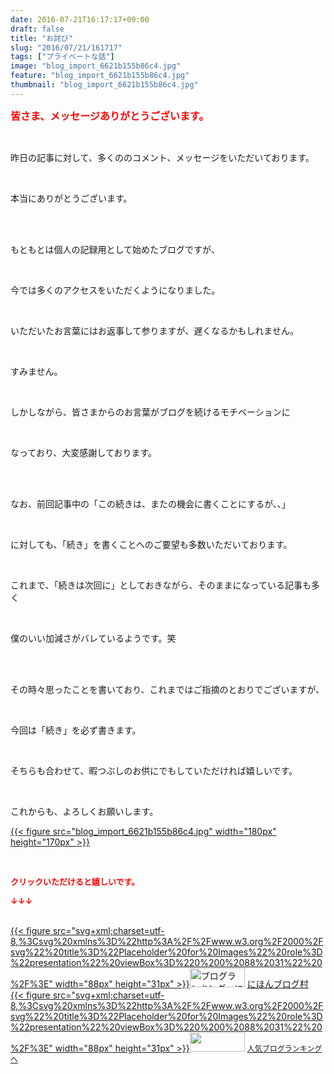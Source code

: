 ```yaml
---
date: 2016-07-21T16:17:17+09:00
draft: false
title: "お詫び"
slug: "2016/07/21/161717"
tags: ["プライベートな話"]
image: "blog_import_6621b155b86c4.jpg"
feature: "blog_import_6621b155b86c4.jpg"
thumbnail: "blog_import_6621b155b86c4.jpg"
---
```

<p><font color="#ff0000" size="3"><strong>皆さま、メッセージありがとうございます。</strong></font></p><br/><p>昨日の記事に対して、多くののコメント、メッセージをいただいております。</p><br/><p>本当にありがとうございます。</p><br/><br/><p>もともとは個人の記録用として始めたブログですが、</p><br/><p>今では多くのアクセスをいただくようになりました。</p><br/><p>いただいたお言葉にはお返事して参りますが、遅くなるかもしれません。</p><br/><p>すみません。</p><br/><p>しかしながら、皆さまからのお言葉がブログを続けるモチベーションに</p><br/><p>なっており、大変感謝しております。</p><br/><br/><p>なお、前回記事中の「この続きは、またの機会に書くことにするが、、」</p><br/><p>に対しても、「続き」を書くことへのご要望も多数いただいております。</p><br/><p>これまで、「続きは次回に」としておきながら、そのままになっている記事も多く</p><br/><p>僕のいい加減さがバレているようです。笑</p><br/><br/><p>その時々思ったことを書いており、これまではご指摘のとおりでございますが、</p><br/><p>今回は「続き」を必ず書きます。</p><br/><p>そちらも合わせて、暇つぶしのお供にでもしていただければ嬉しいです。</p><br/><p>これからも、よろしくお願いします。</p><p><a href="blog_import_6621b156eeba0.jpg">{{< figure src="blog_import_6621b155b86c4.jpg" width="180px" height="170px" >}}</a> <br/></p><br/><p><font color="#ff0000" size="2"><strong>クリックいただけると嬉しいです。<br/></strong></font></p><p><font color="#ff0000" size="2"><strong>↓↓↓</strong></font></p><p><br/><a href="http://www.blogmura.com/ranking.html" target="_blank">{{< figure src="svg+xml;charset=utf-8,%3Csvg%20xmlns%3D%22http%3A%2F%2Fwww.w3.org%2F2000%2Fsvg%22%20title%3D%22Placeholder%20for%20Images%22%20role%3D%22presentation%22%20viewBox%3D%220%200%2088%2031%22%20%2F%3E" width="88px" height="31px" >}}<noscript><img border="0" alt="ブログランキング・にほんブログ村へ" src="https://img-proxy.blog-video.jp/images?url=http%3A%2F%2Fwww.blogmura.com%2Fimg%2Fwww88_31.gif" width="88" height="31"></noscript></a> <a href="http://www.blogmura.com/ranking.html" target="_blank">にほんブログ村</a> <br/><a title="人気ブログランキングへ" href="link.php?1804582">{{< figure src="svg+xml;charset=utf-8,%3Csvg%20xmlns%3D%22http%3A%2F%2Fwww.w3.org%2F2000%2Fsvg%22%20title%3D%22Placeholder%20for%20Images%22%20role%3D%22presentation%22%20viewBox%3D%220%200%2088%2031%22%20%2F%3E" width="88px" height="31px" >}}<noscript><img border="0" src="https://blog.with2.net/img/banner/banner_22.gif" width="88" height="31"></noscript></a> <a style="FONT-SIZE: 12px" href="link.php?1804582">人気ブログランキングへ</a> </p>

